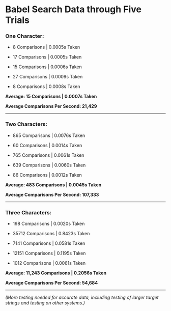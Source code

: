 # Babel Search Data through Five Trials

### One Character:

- 8 Comparisons | 0.0005s Taken

- 17 Comparisons | 0.0005s Taken

- 15 Comparisons | 0.0006s Taken

- 27 Comparisons | 0.0009s Taken

- 8 Comparisons | 0.0008s Taken

<b> Average: 15 Comparisons | 0.0007s Taken </b>

<b> Average Comparisons Per Second: 21,429 </b>

---

### Two Characters:

- 865 Comparisons | 0.0076s Taken

- 60 Comparisons | 0.0014s Taken

- 765 Comparisons | 0.0061s Taken

- 639 Comparisons | 0.0060s Taken

- 86 Comparisons | 0.0012s Taken

<b> Average: 483 Comparisons | 0.0045s Taken </b>

<b> Average Comparisons Per Second: 107,333 </b>

---

### Three Characters:

- 198 Comparisons | 0.0020s Taken

- 35712 Comparisons | 0.8423s Taken

- 7141 Comparisons | 0.0581s Taken

- 12151 Comparisons | 0.1195s Taken

- 1012 Comparisons | 0.0061s Taken

<b> Average: 11,243 Comparisons | 0.2056s Taken </b>

<b> Average Comparisons Per Second: 54,684 </b>

---

<i> (More testing needed for accurate data, including testing of larger target strings and testing on other systems.) </i>
